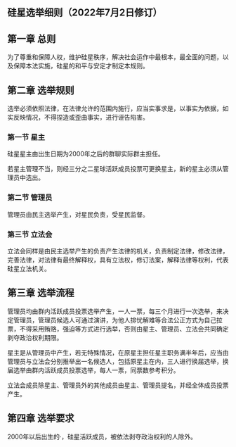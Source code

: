 ## 硅星选举细则（2022年7月2日修订）

## 第一章 总则

为了尊重和保障人权，维护硅星秩序，解决社会运作中最根本，最全面的问题，以及保障本法实施，硅星的和平与安定才制定本规则。

## 第二章 选举规则

选举必须依照法律，在法律允许的范围内施行，应当实事求是，以事实为依据，如实反映情况，不得捏造或歪曲事实，进行诬告陷害。

### 第一节 星主 

硅星星主由出生日期为2000年之后的群聊实际群主担任。

若星主管理不当，则经三分之二星球活跃成员投票可更换星主，新的星主必须从管理员中选出。

### 第二节 管理员

管理员由民主选举产生，对星民负责，受星民监督。

### 第三节 立法会

立法会同样是由民主选举产生的负责产生法律的机关，负责制定法律，修改法律，完善法律，对法律有最终解释权，具有立法权，修订法案，解释法律等权利，代表硅星立法机关。

## 第三章 选举流程

管理员均由群内活跃成员投票选举产生，一人一票，每三个月进行一次选举，来决定管理员，管理员候选人可通过演讲，为他人排忧解难等合法公正方式为自己拉票，不得采用贿赂，强迫等方式进行选举，否则由星主、管理员、立法会共同确定剥夺政治权利期限。

星主是从管理员中产生，若无特殊情况，在原星主担任星主职务满半年后，应当由管理员与立法会分别推举出一名候选人，包括原星主在内，三人进行换届选举，换届选举由群内活跃成员投票选举，每人一票，同票数参考积分。

立法会成员除星主、管理员外的其他成员由星主、管理员提名，并经全体成员投票产生。

## 第四章 选举要求

2000年以后出生的·，硅星活跃成员，被依法剥夺政治权利的人除外。